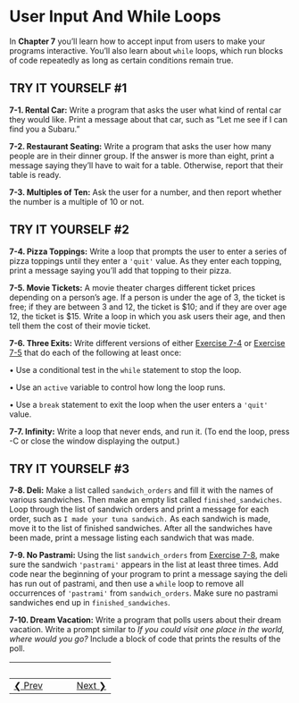# User Input And While Loops 
In **Chapter 7** you’ll learn how to accept input from users to make your programs interactive. You’ll also learn about `while` loops, which run blocks of code repeatedly as long as certain conditions remain true.

TRY IT YOURSELF \#1
-------------------

<span id="ch7exe1"></span>**7-1. Rental Car:** Write a program that asks the user what kind of rental car they would like. Print a message about that car, such as “Let me see if I can find you a Subaru.”

<span id="ch7exe2"></span>**7-2. Restaurant Seating:** Write a program that asks the user how many people are in their dinner group. If the answer is more than eight, print a message saying they’ll have to wait for a table. Otherwise, report that their table is ready.

<span id="ch7exe3"></span>**7-3. Multiples of Ten:** Ask the user for a number, and then report whether the number is a multiple of 10 or not.

TRY IT YOURSELF \#2
-------------------

<span id="ch7exe4"></span>**7-4. Pizza Toppings:** Write a loop that prompts the user to enter a series of pizza toppings until they enter a `'quit'` value. As they enter each topping, print a message saying you’ll add that topping to their pizza.

<span id="ch7exe5"></span>**7-5. Movie Tickets:** A movie theater charges different ticket prices depending on a person’s age. If a person is under the age of 3, the ticket is free; if they are between 3 and 12,
the ticket is \$10; and if they are over age 12, the ticket is \$15.
Write a loop in which you ask users their age, and then tell them the cost of their movie ticket.

<span id="page_128"></span><span id="ch7exe6"></span>**7-6. Three Exits:** Write different versions of either [Exercise 7-4](#ch7exe4) or [Exercise 7-5](#ch7exe5) that do each of the following at least once:

• Use a conditional test in the `while` statement to stop the loop.

• Use an `active` variable to control how long the loop runs.

• Use a `break` statement to exit the loop when the user enters a `'quit'` value.

<span id="ch7exe7"></span>**7-7. Infinity:** Write a loop that never ends, and run it. (To end the loop, press -C or close the window displaying the output.)

TRY IT YOURSELF \#3
-------------------

<span id="ch7exe8"></span>**7-8. Deli:** Make a list called `sandwich_orders` and fill it with the names of various sandwiches. Then make an empty list called `finished_sandwiches`. Loop through the list of sandwich orders and print a message for each order, such as `I made your tuna sandwich.` As each sandwich is made, move it to the list of finished sandwiches. After all the sandwiches have been made,
print a message listing each sandwich that was made.

<span id="ch7exe9"></span>**7-9. No Pastrami:** Using the list `sandwich_orders` from [Exercise 7-8](#ch7exe8), make sure the sandwich `'pastrami'` appears in the list at least three times. Add code near the beginning of your program to print a message saying the deli has run out of pastrami, and then use a `while` loop to remove all occurrences of `'pastrami'` from `sandwich_orders`. Make sure no pastrami sandwiches end up in `finished_sandwiches`.

<span id="ch7exe10"></span>**7-10. Dream Vacation:** Write a program that polls users about their dream vacation. Write a prompt similar to *If you could visit one place in the world, where would you go?* Include a block of code that prints the results of the poll.


&nbsp; | &nbsp; | &nbsp; | &nbsp;
----|----|----|----
[&#10094; Prev](../pcc-chapter-06)| &nbsp; | &nbsp; | &nbsp;[Next &#10095;](../pcc-chapter-08)
